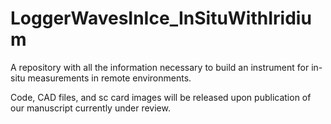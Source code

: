 # LoggerWavesInIce_InSituWithIridium

A repository with all the information necessary to build an instrument for in-situ measurements in remote environments.

Code, CAD files, and sc card images will be released upon publication of our manuscript currently under review.
